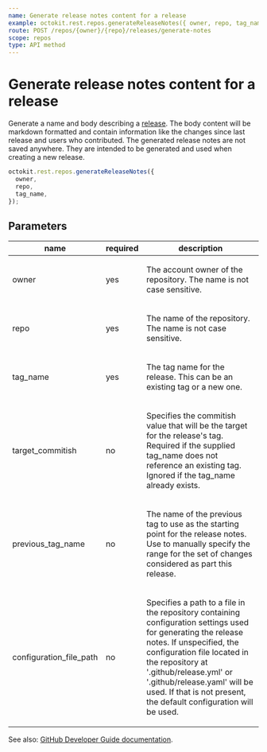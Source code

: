 ```yaml
---
name: Generate release notes content for a release
example: octokit.rest.repos.generateReleaseNotes({ owner, repo, tag_name })
route: POST /repos/{owner}/{repo}/releases/generate-notes
scope: repos
type: API method
---
```


# Generate release notes content for a release

Generate a name and body describing a [release](https://docs.github.com/rest/reference/repos#releases). The body content will be markdown formatted and contain information like the changes since last release and users who contributed. The generated release notes are not saved anywhere. They are intended to be generated and used when creating a new release.

```js
octokit.rest.repos.generateReleaseNotes({
  owner,
  repo,
  tag_name,
});
```

## Parameters

<table>
  <thead>
    <tr>
      <th>name</th>
      <th>required</th>
      <th>description</th>
    </tr>
  </thead>
  <tbody>
    <tr><td>owner</td><td>yes</td><td>

The account owner of the repository. The name is not case sensitive.

</td></tr>
<tr><td>repo</td><td>yes</td><td>

The name of the repository. The name is not case sensitive.

</td></tr>
<tr><td>tag_name</td><td>yes</td><td>

The tag name for the release. This can be an existing tag or a new one.

</td></tr>
<tr><td>target_commitish</td><td>no</td><td>

Specifies the commitish value that will be the target for the release's tag. Required if the supplied tag_name does not reference an existing tag. Ignored if the tag_name already exists.

</td></tr>
<tr><td>previous_tag_name</td><td>no</td><td>

The name of the previous tag to use as the starting point for the release notes. Use to manually specify the range for the set of changes considered as part this release.

</td></tr>
<tr><td>configuration_file_path</td><td>no</td><td>

Specifies a path to a file in the repository containing configuration settings used for generating the release notes. If unspecified, the configuration file located in the repository at '.github/release.yml' or '.github/release.yaml' will be used. If that is not present, the default configuration will be used.

</td></tr>
  </tbody>
</table>

See also: [GitHub Developer Guide documentation](https://docs.github.com/rest/reference/repos#generate-release-notes).
